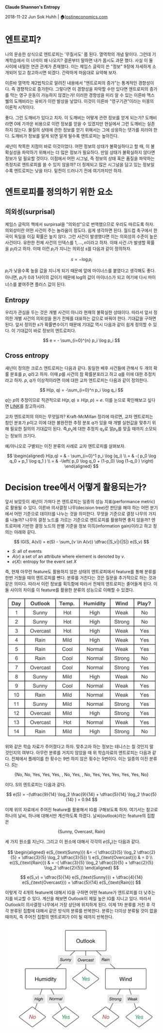 **Claude Shannon's Entropy**

2018-11-22
Jun Sok Huhh | :house:[lostineconomics.com](http://lostineconomics.com)

# 엔트로피? 

나의 문송한 상식으로 엔트로피는 '무질서도' 쯤 된다. 열역학의 개념 말이다. 그런데 기계학습에서 이 녀석이 왜 나오지? 결론부터 말하면 내가 몹시도 과문 했다. 사실 이 둘 사이에 내밀한 연관 관계가 존재했다. 이는 제임스 글릭이 쓴 "정보" 9장에 자세하게 소개되어 있고 참고하시면 되겠다. 간략하게 마음대로 요약해 보자. 

이른바 열역학 제2법칙으로 알려진 내용에서 "엔트로피의 증가"는 통계적인 경향성이다. 즉 경향적으로 증가한다. 그렇다면 이 경향성을 파악할 수만 있다면 엔트로피의 증가를 막는 영구 운동이 가능하지 않겠는가! 이러한 경향성을 미리 알 수 있는 이른바 맥스웰의 도깨비라는 유비가 이런 발상을 낳았다. 이것이 이른바 "영구기관"이라는 미몽의 이론적 시작이다. 

좋다. 그런 도깨비가 있다고 치자. 이 도깨비는 어떻게 관련 정보를 얻게 되는가? 도깨비라면 0에 가까운 비용으로 이런 정보를 얻을 수 있겠지만 현실에서 그런 도깨비는 실존하지 않는다. 물질의 상태에 관한 정보를 얻기 위해서는 그에 상응하는 댓가를 치러야 한다. 도깨비가 정보를 알게 되면 알게 될수록 엔트로피는 높아진다. 

섀넌이 착목한 지점이 바로 이것이었다. 어떤 정보의 상태가 불확실하다고 할 때, 이 불확실성을 파악하기 위해서는 더 많은 정보가 필요하다. 만일 상태가 불확실하지 않다면 정보가 덜 필요할 것이다. 이점에서 어떤 시그널, 즉 정보의 상태 혹은 품질을 파악하는 측정치로 엔트로피를 쓸 수 있지 않을까? 더 정제되고 많은 시그널을 담고 있는 정보일수록 엔트로피는 낮을 터다. 밑천이 드러나기 전에 여기까지만 하자. 

# 엔트로피를 정의하기 위한 요소 

## 의외성(surprisal) 
제임스 글릭의 책에서 surpirsal을 "의외성"으로 번역했으므로 우리도 따르도록 하자. 의외성이란 어떤 사건이 주는 놀라움이 정도다. 쉽게 생각하면 된다. 월드컵 축구에서 한국이 독일을 이길 확률은 높지 않다. 그런 사건이 발생했다면 이는 의외성의 수준이 높은 사건이다. 유한한 전체 사건의 인덱스를 $1, \dotsc, n$이라고 하자. 이때 사건 $i$가 발생할 확률을 $p_i$라고 하자. 이때 이런 $p_i$가 지니는 의외성 $s$를 다음과 같이 정의하자. 

$$
s = -\log p_i
$$

$p_i$가 낮을수록 높을 값을 지니게 되기 때문에 앞에 마이너스를 붙였다고 생각해도 좋다. 아니면, $p_i$가 0과 1사이의 값이기 때문에 log의 값이 마이너스가 되고 여기에 다시 마이너스를 붙여주면 플러스 값이 된다. 

## Entropy
우리가 관심을 두는 것은 개별 사건이 아니라 현재의 불확실한 상태이다. 따라서 앞서 정의한 개별 사건의 의외성을 뭔가 전체를 대표하는 값으로 바꿔야 한다. 기대값을 구하면 된다. 앞서 정의한 $s$가 확률변수이기 때문에 기대값 역시 다음과 같이 쉽게 정의할 수 있다. 이 기대값이 바로 정보의 엔트로피다. 

$$
e = - \sum_{i=0}^{n} p_i \log p_i
$$

## Cross entropy 
섀넌이 정의한 크로스 엔트로피는 다음과 같다. 동일한 배후 사건들에 관해서 두 개의 확률 분포를 $p$, $q$라고 하자. 이때 $p$를 사건의 참 확률분포라고 하고 $q$를 이에 대한 추정치라고 하자. $p$, $q$가 이상적이라면 이에 대한 교차 엔트로피는 다음과 같이 정의한다. 

$$
H(p, q) = -\sum_{i=0}^n p_i \log q_i
$$

$q$는 $p$의 추정이므로 직관적으로 $H(p,q) \geq H(p,p) = e$.  이를 눈으로 확인해보고 싶다면 [LINK](https://www.desmos.com/calculator/zytm2sf56e)를 참고하시라. 

교차 엔트로피의 의미는 무엇일까? Kraft-McMillan 정리에 따르면, 교차 엔트로피는 참인 분포가 $p$이고 이에 대한 불완전한 추정 분포 $q$가 있을 때 개별 실현값을 맞추기 위해 필요한 질의의 기대값이 된다. 즉,$p_x$에 대한 추정치 $q_x$로 알$p_x$를 맞출 때까지 소모되는 정보의 크기다. 

예/아니오로 구별되는 이진 분류의 사례로 교차 엔트로피를 살펴보자. 

 $$
 \begin{aligned}
 H(p,q) = & - \sum_{i=0}^1 p_i \log (q_i) \\
 = & -( p_0 \log q_0 + p_1 \log q_1 ) \\
 = & -\left( p_0 \log q_0 + (1-p_0) \log (1-q_0 ) \right) 
 \end{aligned}
 $$

# Decision tree에서 어떻게 활용되는가? 

앞서 보았듯이 섀넌이 가져다 쓴 엔트로피는 일종의 성능 지표(performance metric)로 활용될 수 있다. 이른바 의사결정 나무(decision tree)란 판단을 해야 하는 어떤 분기에서 어떤 기준으로 데이터를 나누는 것을 의미한다. 무엇을 기준으로 결정 나무의 가지를 나눌까? 나무의 결정 노드를 가르는 기준으로 엔트로피를 활용하면 좋지 않을까? 엔트로피에 기반한 결정 노드의 판별 기준을 정보 이득(information gain)이라고 하고 정의는 아래와 같다. 

$$
IG(S, A(v)) = e(S) - \sum_{v \in A(v)} \dfrac{|S_v|}{|S|} e(S_v) 
$$

- $S$: all of events
- $A(v)$ a set of an attribute where element is denoted by $v$. 
- $e(X)$: entropy for the event set $X$

즉, 현재 아무런 feature도 활용하지 않은 상태의 엔트로피에서 feature를 통해 분류를 한번 거쳤을 때의 엔트로피를 뺀다. 분류를 거친다는 것은 질문을 추가적으로 하는 것과 같은 의미다. 따라서 이런 정보를 획득함에 따라서 전체의 엔트로피는 줄어들게 된다. 이 둘 사이의 차이를 이 feature를 활용한 분류의 성능으로 이해할 수 있겠다. 

![](https://github.com/anarinsk/public_writing/raw/master/entropy/imgs/data.png)




위와 같은 학습 자료가 주어졌다고 하자. 맞추고자 하는 정보는 테니스는 칠 것인지 말 것인지의 여부다. 
아무런 분류를 거치지 않았을 때 위 학습자료의 엔트로피는 다음과 같다. 전체에서 플레이를 한 횟수는 9번 하지 않은 횟수는 5번이다. 이는 일종의 이진 분류다. $S$는 

$$
\{ \text{No, No, Yes, Yes, Yes, , No, Yes, , No, Yes, Yes, Yes, Yes, Yes, No} \}
$$

이다. S의 엔트로피는 다음과 같다. 

$$
e(S) = -(\dfrac{9}{14} \log_2 \frac{9}{14} + \dfrac{5}{14} \log_2 \frac{5}{14} ) = 0.94
$$

이제 위의 자료에서 주어진 feature를 활용해서 IG를 구해보도록 하자. 여기서는 참고로 하나의 날씨, 하나에 대해서만 계산하도록 하겠다. 날씨(outlook)라는 feature의 집합은 

$$
\{ \text{Sunny, Overcast, Rain} \}
$$ 

세 가지 원소를 지닌다. 그리고 이 원소에 대해서 각각의 $e(S_v)$는 다음과 같다. 

$$
\begin{aligned}
e(S_{\text{Sunny}}) &= -( \dfrac{2}{5} \log_2 \dfrac{2}{5} + \dfrac{3}{5} \log_2 \dfrac{3}{5}) \\
e(S_{\text{Overcast}}) & = 0 \\
e((S_{\text{Rain}}) & =  -( \dfrac{3}{5} \log_2 \dfrac{3}{5} + \dfrac{2}{5} \log_2 \dfrac{2}{5}) 
\end{aligned}
$$

$$
e(S_v) = \dfrac{5}{14} e(S_{\text{Sunny}})  +  \dfrac{4}{14} e(S_{\text{Overcast}})   +  \dfrac{5}{14} e(S_{\text{Rain}}) 
$$

이렇게 각 4개의 feature에 대해서 IG을 구하면 어떤 feature가 엔트로피를 더 낮추는지를 비교할 수 있다. 계산을 해보면 Outlook이 제일 높은  IG를 지니고 있다. 따라서 Outlook이 의사결정 나무에서 가장 상단에 위치하게 된다. 이제 1차 분류를 거친 후 각각 분류된 집합에 대해서 같은 방식의 분류를 반복한다. 분류는 더이상 분류될 것이 없을 때까지, 즉 주어진 집합의 엔트로피가 0이 될 때까지 반복한다. 

![](https://github.com/anarinsk/public_writing/raw/master/entropy/imgs/tree.png)





















<!--stackedit_data:
eyJoaXN0b3J5IjpbLTE1MTk4MzM1NTcsLTc5MjYyOTAyLC0xMz
A1NTQxMDk4LC01Mjg3NzA1NzZdfQ==
-->